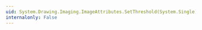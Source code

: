```yaml
---
uid: System.Drawing.Imaging.ImageAttributes.SetThreshold(System.Single)
internalonly: False
---
```

